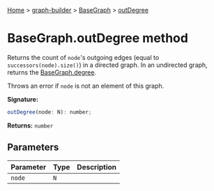 [Home](./index) &gt; [graph-builder](./graph-builder.md) &gt; [BaseGraph](./graph-builder.basegraph.md) &gt; [outDegree](./graph-builder.basegraph.outdegree.md)

# BaseGraph.outDegree method

Returns the count of `node`<!-- -->'s outgoing edges (equal to `successors(node).size()`<!-- -->) in a directed graph. In an undirected graph, returns the [BaseGraph.degree](./graph-builder.basegraph.degree.md)<!-- -->.

Throws an error if `node` is not an element of this graph.

**Signature:**
```javascript
outDegree(node: N): number;
```
**Returns:** `number`

## Parameters

|  Parameter | Type | Description |
|  --- | --- | --- |
|  `node` | `N` |  |

